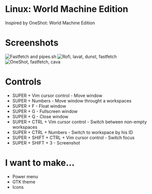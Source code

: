 # Linux: World Machine Edition
Inspired by OneShot: World Machine Edition

# Screenshots
![Fastfetch and pipes.sh](https://github.com/[username]/[reponame]/blob/[branch]/assets/screenshot0.png?raw=true)
![Rofi, lavat, dunst, fastfetch](https://github.com/[username]/[reponame]/blob/[branch]/assets/screenshot1.png?raw=true)
![OneShot, fastfetch, cava](https://github.com/[username]/[reponame]/blob/[branch]/assets/screenshot1.png?raw=true)

# Controls
* SUPER + Vim cursor control - Move window
* SUPER + Numbers - Move window throught a workspaces
* SUPER + F - Float window
* SUPER + G - Fullscreen window
* SUPER + Q - Close window
* SUPER + CTRL + Vim cursor control - Switch between non-empty workspaces
* SUPER + CTRL + Numbers - Switch to workspace by his ID
* SUPER + SHIFT + CTRL + Vim cursor control - Switch focus
* SUPER + SHIFT + 3 - Screenshot

# I want to make...
* Power menu
* GTK theme
* Icons


